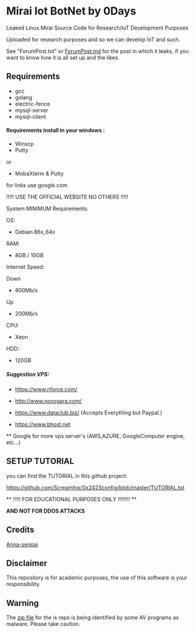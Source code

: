 # Mirai Iot BotNet by 0Days

Leaked Linux.Mirai Source Code for Research/IoT Development Purposes

Uploaded for research purposes and so we can develop IoT and such.

See "ForumPost.txt" or [ForumPost.md](ForumPost.md) for the post in which it
leaks, if you want to know how it is all set up and the likes.

## Requirements
* gcc
* golang
* electric-fence
* mysql-server
* mysql-client

#### Requirements install in your windows :

 * Winscp
 * Putty
 
 or
 
 * MobaXterm & Putty
 
for links use google.com

!!!!! USE THE OFFICIAL WEBSITE NO OTHERS !!!!!

 
 System MINIMUM Requirements:
 

OS:
* Debian 86x_64x

RAM: 

* 8GB / 10GB

Internet Speed:

Down

* 800Mb/s

Up

* 200Mb/s

CPU:

* Xeon

HDD:

* 120GB 
 
##### Suggestion VPS:

* https://www.nforce.com/                                      
                                                            
* http://www.novogara.com/                                      

* https://www.dataclub.biz/ (Accepts Everything but Paypal.)   

* https://www.bhost.net 
 
 ** Google for more vps server's (AWS,AZURE, GoogleComputer engine, etc...)
 
 
## SETUP TUTORIAL 
you can find the TUTORIAL in this github project:

https://github.com/Screamfox/0x2423config/blob/master/TUTORIAL.txt


** !!!!! FOR EDUCATIONAL PURPOSES ONLY !!!!!!!! **

**AND NOT FOR DDOS ATTACKS**

## Credits
[Anna-senpai](https://hackforums.net/showthread.php?tid=5420472)

## Disclaimer
This repository is for academic purposes, the use of this software is your
responsibility.

## Warning
The [zip file](https://www.virustotal.com/en/file/f10667215040e87dae62dd48a5405b3b1b0fe7dbbfbf790d5300f3cd54893333/analysis/1477822491/) for the is repo is being identified by some AV programs as malware.  Please take caution. 

